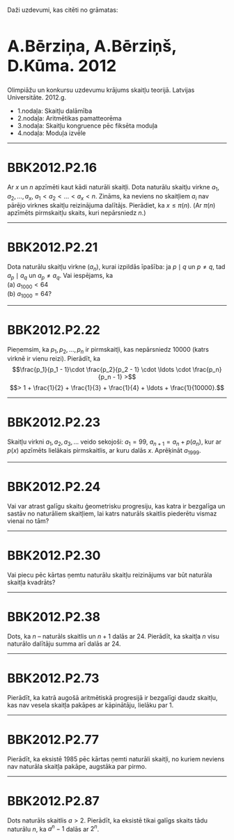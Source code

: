 # &nbsp;

<p>Daži uzdevumi, kas citēti no grāmatas:</p>

<h1 style="font-size:28pt">A.Bērziņa, A.Bērziņš, D.Kūma. 2012</h1>

<p>Olimpiāžu un konkursu uzdevumu krājums skaitļu teorijā. Latvijas 
Universitāte. 2012.g.</p>


* 1.nodaļa: Skaitļu dalāmība
* <blue>2.nodaļa: Aritmētikas pamatteorēma</blue>
* 3.nodaļa: Skaitļu kongruence pēc fiksēta moduļa
* 4.nodaļa: Moduļa izvēle


-----

# <lo-sample/> BBK2012.P2.16

Ar $x$ un $n$ apzīmēti kaut kādi naturāli skaitļi.
Dota naturālu skaitļu virkne $a_1,a_2,\ldots,a_x$, 
$a_1 < a_2 < \ldots < a_x < n$. 
Zināms, ka neviens no skaitļiem $a_i$ nav pārējo virknes 
skaitļu reizinājuma dalītājs. Pierādiet, ka $x \leq \pi(n)$. 
(Ar $\pi(n)$ apzīmēts pirmskaitļu skaits, kuri nepārsniedz $n$.)

<!--
questionType=Prove.ForAll
-->


-----

# <lo-sample/> BBK2012.P2.21

Dota naturālu skaitļu virkne $(a_n)$, kurai izpildās īpašība:
ja $p \mid q$ un $p \neq q$, tad $a_p \mid a_q$ un 
$a_p \neq a_q$. Vai iespējams, ka  
(a) $a_{1000} < 64$  
(b) $a_{1000} = 64$?

<!--
questionType=ProveDisprove.Exists
-->


-----

# <lo-sample/> BBK2012.P2.22

Pieņemsim, ka $p_1,p_2,\ldots,p_n$ ir pirmskaitļi, kas nepārsniedz
$10000$ (katrs virknē ir vienu reizi). Pierādīt, ka 
$$\frac{p_1}{p_1 - 1}\cdot \frac{p_2}{p_2 - 1} \cdot \ldots
\cdot \frac{p_n}{p_n - 1} >$$
$$> 1 + \frac{1}{2} + \frac{1}{3} + 
\frac{1}{4} + \ldots + \frac{1}{10000}.$$

<!--
questionType=Prove.ForAll
-->


-----

# <LO-REFFF/> BBK2012.P2.23

Skaitļu virkni $a_1,a_2,a_3,\ldots$ veido sekojoši: 
$a_1 = 99$, $a_{n+1} = a_n + p(a_n)$, kur
ar $p(x)$ apzīmēts lielākais pirmskaitlis, ar kuru dalās $x$. 
Aprēķināt $a_{1999}$. 

<!--
mainEntry=LV.TST.1999.5
questionType=Find.Only
-->



-----

# <lo-sample/> BBK2012.P2.24

Vai var atrast galīgu skaitu ģeometrisku progresiju, 
kas katra ir bezgalīga un sastāv no naturāliem skaitļiem, 
lai katrs naturāls skaitlis piederētu vismaz vienai no tām?

<!--
questionType=ProveDisprove.Exists
seeAlso=BBK2012.P1.52
-->


-----

# <lo-sample/> BBK2012.P2.30

Vai piecu pēc kārtas ņemtu naturālu skaitļu 
reizinājums var būt naturāla skaitļa
kvadrāts?


<!--
sameAs=LV.OTHER.TST.1988.9.1
-->


-----

# <lo-sample/> BBK2012.P2.38

Dots, ka $n$ – naturāls skaitlis un $n+1$ dalās ar $24$. 
Pierādīt, ka skaitļa $n$ visu
naturālo dalītāju summa arī dalās ar $24$.

<!--
sameAs=LV.OTHER.TST.1992.9.1
-->



-----

# <lo-sample/> BBK2012.P2.73

Pierādīt, ka katrā augošā aritmētiskā progresijā 
ir bezgalīgi daudz skaitļu, kas nav
vesela skaitļa pakāpes ar kāpinātāju, lielāku par $1$.

<!--
sameAs=LV.OTHER.TST.1984.9.1
-->


-----

# <lo-sample/> BBK2012.P2.77

Pierādīt, ka eksistē $1985$ pēc kārtas ņemti naturāli skaitļi, 
no kuriem neviens nav naturāla skaitļa pakāpe, 
augstāka par pirmo.

<!--
sameAs=LV.OTHER.TST.1985.11.2
-->



-----

# <LO-REFFF/> BBK2012.P2.87

Dots naturāls skaitlis $a > 2$. 
Pierādīt, ka eksistē tikai galīgs skaits tādu naturālu
$n$, ka $a^n - 1$ dalās ar $2^n$.

<!--
mainEntry=LV.TST.1993.2
-->




